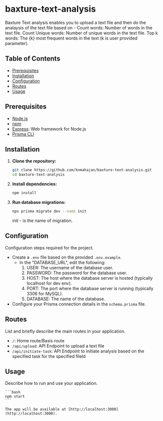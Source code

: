# baxture-text-analysis

Baxture Text analysis enables you to upload a text file and then do the analaysis of the text file based on - 
Count words: Number of words in the text file.
Count Unique words: Number of unique words in the text file.
Top k words: The {k} most frequent words in the text (k is user provided parameter).

## Table of Contents

- [Prerequisites](#prerequisites)
- [Installation](#installation)
- [Configuration](#configuration)
- [Routes](#routes)
- [Usage](#usage)

## Prerequisites

- [Node.js](https://nodejs.org/)
- [npm](https://www.npmjs.com/)
- [Express](https://expressjs.com/): Web framework for Node.js
- [Prisma CLI](https://www.prisma.io/docs/getting-started/installation)

## Installation

1. **Clone the repository:**

    ```bash
    git clone https://github.com/knmahajan/baxture-text-analysis.git
    cd baxture-text-analysis
    ```

2. **Install dependencies:**

    ```bash
    npm install
    ```

3. **Run database migrations:**

    ```bash
    npx prisma migrate dev --name init
    ```
    init - is the name of migration.

## Configuration

Configuration steps required for the project.

- Create a `.env` file based on the provided `.env.example`.
    - In the "DATABASE_URL", edit the following:
        1. USER: The username of the database user.
        2. PASSWORD: The password for the database user.
        3. HOST: The host where the database server is hosted (typically localhost for dev env).
        4. PORT: The port where the database server is running (typically 3306 for MySQL).
        5. DATABASE: The name of the database.
- Configure your Prisma connection details in the `schema.prisma` file.

## Routes

List and briefly describe the main routes in your application.
- `/`: Home route/Basis route
- `/api/upload`: API Endpoint to upload a text file
- `/api/initiate-task`: API Endpoint to initiate analysis based on the specified task for the specified fileId

## Usage

Describe how to run and use your application.

    ```bash
    npm start
    ```

    The app will be available at [http://localhost:3000](http://localhost:3000).